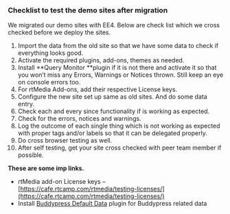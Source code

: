 ### Checklist to test the demo sites after migration

We migrated our demo sites with EE4. Below are check list which we cross checked before we deploy the sites.

1. Import the data from the old site so that we have some data to check if everything looks good.
2. Activate the required plugins, add-ons, themes as needed.
3. Install **Query Monitor **plugin if it is not there and activate it so that you won’t miss any Errors, Warnings or Notices thrown. Still keep an eye on console errors too.
4. For rtMedia Add-ons, add their respective License keys.
5. Configure the new site set up same as old sites. And do some data entry.
6. Check each and every since functionality if is working as expected.
7. Check for the errors, notices and warnings.
8. Log the outcome of each single thing which is not working as expected with proper tags and/or labels so that it can be delegated properly.
9. Do cross browser testing as well.
10. After self testing, get your site cross checked with peer team member if possible.

**These are some imp links.**

* rtMedia add-on License keys – [https://cafe.rtcamp.com/rtmedia/testing-licenses/](https://cafe.rtcamp.com/rtmedia/testing-licenses/)
* Install [Buddypress Default Data](https://wordpress.org/plugins/bp-default-data/) plugin for Buddypress related data



